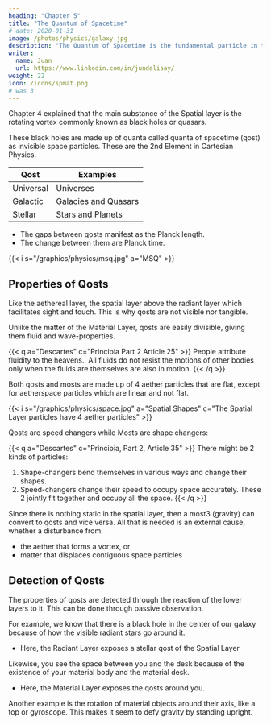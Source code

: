 ```yaml
---
heading: "Chapter 5"
title: "The Quantum of Spacetime"
# date: 2020-01-31
image: /photos/physics/galaxy.jpg
description: "The Quantum of Spacetime is the fundamental particle in the Spatial Layer"
writer:
  name: Juan
  url: https://www.linkedin.com/in/jundalisay/
weight: 22
icon: /icons/spmat.png
# was 3
---
```



Chapter 4 explained that the main substance of the Spatial layer is the rotating vortex commonly known as black holes or quasars. 

These black holes are made up of quanta called quanta of spacetime (qost) as invisible space particles. These are the 2nd Element in Cartesian Physics.


Qost |  Examples
--- | ---
Universal | Universes
Galactic | Galacies and Quasars
Stellar | Stars and Planets


- The gaps between qosts manifest as the Planck length. 
- The change between them are Planck time. 


{{< i s="/graphics/physics/msq.jpg" a="MSQ" >}}


<!-- This leads to:
- Galactic gravity from a rotating qost1
- Stellar or Planetary gravity from a rotating qost2
- Centrifugal and centripetal forces from a rotating material object qost3 -->

<!-- ### Why are Galaxies both Qost and Qots?

We refer to galaxies as qosts when their nature is confined to a single universe or reality.

We refer to them as qots when their nature is compared to those of other universes or realities. 

Since the current sciences have no knowledge of the properties of other universes or realities, then we will refer to them as qosts. But after humans learn how to teleport to other galaxies then they will be referred to as qots.    

Like qoas (monads), qosts are above the Radiant Layer (Electromagnetism). This makes them likewise invisible and not tangible. For example, you see that there is a space between you and your desk, but you cannot see the properties of that space.

In ancient natural philosophy, this was called the metaphysical 'Air' Element that filled all of physical existence, preventing any Void in Nature.  -->


## Properties of Qosts

Like the aethereal layer, the spatial layer above the radiant layer which facilitates sight and touch. This is why qosts are not visible nor tangible.

Unlike the matter of the Material Layer, qosts are easily divisible, giving them fluid and wave-properties. 

{{< q a="Descartes" c="Principia Part 2 Article 25" >}}
People attribute fluidity to the heavens.. All fluids do not resist the motions of other bodies only when the fluids are themselves are also in motion. 
{{< /q >}}


Both qosts and mosts are made up of 4 aether particles that are flat, except for aetherspace particles which are linear and not flat. 

{{< i s="/graphics/physics/space.jpg" a="Spatial Shapes" c="The Spatial Layer particles have 4 aether particles" >}}


Qosts are speed changers while Mosts are shape changers:

{{< q a="Descartes" c="Principia, Part 2, Article 35" >}}
There might be 2 kinds of particles:
1. Shape-changers bend themselves in various ways and change their shapes.
2. Speed-changers change their speed to occupy space accurately. These 2 jointly fit together and occupy all the space.
{{< /q >}}


Since there is nothing static in the spatial layer, then a most3 (gravity) can convert to qosts and vice versa. All that is needed is an external cause, whether a disturbance from:
- the aether that forms a vortex, or 
- matter that displaces contiguous space particles



## Detection of Qosts

The properties of qosts are detected through the reaction of the lower layers to it. This can be done through passive observation.

<!-- :
- the upper aethereal layer as the changing of ideas through time and space  
- the lower layers as the reaction of light and material particles --> 

For example, we know that there is a black hole in the center of our galaxy because of how the visible radiant stars go around it. 
- Here, the Radiant Layer exposes a stellar qost of the Spatial Layer

Likewise, you see the space between you and the desk because of the existence of your material body and the material desk.
- Here, the Material Layer exposes the qosts around you. 

Another example is the rotation of material objects around their axis, like a top or gyroscope. This makes it seem to defy gravity by standing upright.  


<!-- From these, we can plainly see that the qosts around our table is very different from those in the supermassive black hole of a galaxy. 

In planets, a planetary qost is detected by the behavior of mass around it. 

The qost of a heavenly body in Physics is the Schwarzschild Radius of that body. For example, a galaxy's qost is the event horizon of its supermassive black hole. 

The qost of a planet such as the Earth is the Schwarzschild Radius of the Earth which is 1 centimeter, while that of the sun is 3 kilometers.
-->

<!-- ## Detection of Qots'

The properties of qots' are detected through the reaction of the body itself (the one with the qots). This can also be done by passive observation. 

However, the best method is to do active observation through probing. 
 -->